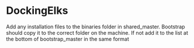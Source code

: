 # DockingElks

Add any installation files to the binaries folder in shared_master. Bootstrap should copy it to the correct folder on the machine. If not add it to the list at the bottom of bootstrap_master in the same format
